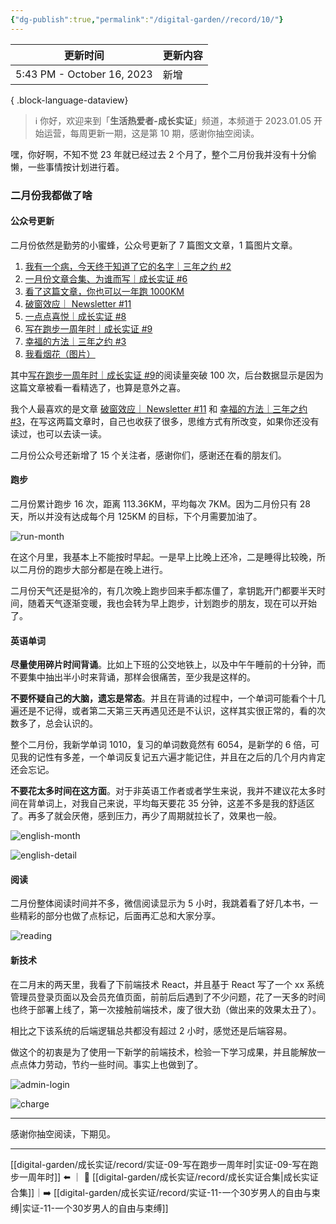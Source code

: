 ```yaml
---
{"dg-publish":true,"permalink":"/digital-garden//record/10/"}
---
```



| 更新时间                       | 更新内容 |
| -------------------------- | ---- |
| 5:43 PM - October 16, 2023 | 新增   |

{ .block-language-dataview}

> ℹ️ 你好，欢迎来到「**生活热爱者-成长实证**」频道，本频道于 2023.01.05 开始运营，每周更新一期，这是第 10 期，感谢你抽空阅读。

嘿，你好啊，不知不觉 23 年就已经过去 2 个月了，整个二月份我并没有十分偷懒，一些事情按计划进行着。

### 二月份我都做了啥

#### 公众号更新

二月份依然是勤劳的小蜜蜂，公众号更新了 7 篇图文文章，1 篇图片文章。

1. [我有一个病，今天终于知道了它的名字｜三年之约 #2](https://mp.weixin.qq.com/s?__biz=MzIxMzE0NzU0NQ==&mid=2650328668&idx=1&sn=43ed6b5fbebf2e085df590ee21399631&chksm=8fb724aab8c0adbce8d2098792410f3eb042f8847f36745362062f054ebb8dc56f28bd3f537b#rd)
2. [一月份文章合集、为谁而写｜成长实证 #6](https://mp.weixin.qq.com/s?__biz=MzIxMzE0NzU0NQ==&mid=2650328674&idx=1&sn=2e8ef1fdfef9db5f7c12c424d4fb3050&chksm=8fb72494b8c0ad8250c330513f0ce082b746d3e0c89f65bbc9e131651eeb7babdf2cacdcd112&token=523339467&lang=zh_CN#rd)
3. [看了这篇文章，你也可以一年跑 1000KM](https://mp.weixin.qq.com/s?__biz=MzIxMzE0NzU0NQ==&mid=2650328696&idx=1&sn=04fb44028091fa4fb5ce44b79eef5ccf&chksm=8fb7248eb8c0ad9848b42e1d2b028c1d58ab08b38b2d9885166e18f1031435f433ca617aada6&token=523339467&lang=zh_CN#rd)
4. [破窗效应｜ Newsletter #11](https://mp.weixin.qq.com/s?__biz=MzIxMzE0NzU0NQ==&mid=2650328703&idx=1&sn=6dddfb77860982ce51c11f0c14ba88ab&chksm=8fb72489b8c0ad9fc95d8d84eff710a8cd2a91b373a56ea2c4852b3246e9145fb8b1d40edb34&token=523339467&lang=zh_CN#rd)
5. [一点点喜悦｜成长实证 #8](https://mp.weixin.qq.com/s?__biz=MzIxMzE0NzU0NQ==&mid=2650328718&idx=1&sn=c852597d200f6f6def35b41303152c60&chksm=8fb72478b8c0ad6e9ecf51744ff536f489dc0b0c929640ca1a26a4b12ff3bc9654253da6923f&token=523339467&lang=zh_CN#rd)
6. [写在跑步一周年时｜成长实证 #9](https://mp.weixin.qq.com/s?__biz=MzIxMzE0NzU0NQ==&mid=2650328734&idx=1&sn=7ad0d37c14431d977e44562ab3c0789d&chksm=8fb72468b8c0ad7eed1a7f89bde6d8441cb036fe38d7a748961388bd4a355abb86bab2f454f7&token=523339467&lang=zh_CN#rd)
7. [幸福的方法｜三年之约 #3](https://mp.weixin.qq.com/s?__biz=MzIxMzE0NzU0NQ==&mid=2650328779&idx=1&sn=5ef5fc70e6d33d903a11fc57d53ff1ad&chksm=8fb7243db8c0ad2b90c416a0e58ebb5ff7dde3aa9dfc410890b163d1514c0a2c20a596ef1fc9&token=523339467&lang=zh_CN#rd)
8. [我看烟花（图片）](https://mp.weixin.qq.com/s?__biz=MzIxMzE0NzU0NQ==&mid=2650328765&idx=1&sn=56446d4ecfe82b579d31c296226c7ee6&chksm=8fb7244bb8c0ad5d32607de6048c6ce9707953f7127ad3c8bdfa3f9eea7ec51568570b683478&token=523339467&lang=zh_CN#rd)

其中[写在跑步一周年时｜成长实证 #9](https://mp.weixin.qq.com/s?__biz=MzIxMzE0NzU0NQ==&mid=2650328734&idx=1&sn=7ad0d37c14431d977e44562ab3c0789d&chksm=8fb72468b8c0ad7eed1a7f89bde6d8441cb036fe38d7a748961388bd4a355abb86bab2f454f7&token=523339467&lang=zh_CN#rd)的阅读量突破 100 次，后台数据显示是因为这篇文章被看一看精选了，也算是意外之喜。

我个人最喜欢的是文章 [破窗效应｜ Newsletter #11](https://mp.weixin.qq.com/s?__biz=MzIxMzE0NzU0NQ==&mid=2650328703&idx=1&sn=6dddfb77860982ce51c11f0c14ba88ab&chksm=8fb72489b8c0ad9fc95d8d84eff710a8cd2a91b373a56ea2c4852b3246e9145fb8b1d40edb34&token=523339467&lang=zh_CN#rd) 和 [幸福的方法｜三年之约 #3](https://mp.weixin.qq.com/s?__biz=MzIxMzE0NzU0NQ==&mid=2650328779&idx=1&sn=5ef5fc70e6d33d903a11fc57d53ff1ad&chksm=8fb7243db8c0ad2b90c416a0e58ebb5ff7dde3aa9dfc410890b163d1514c0a2c20a596ef1fc9&token=523339467&lang=zh_CN#rd)，在写这两篇文章时，自己也收获了很多，思维方式有所改变，如果你还没有读过，也可以去读一读。

二月份公众号还新增了 15 个关注者，感谢你们，感谢还在看的朋友们。

#### 跑步

二月份累计跑步 16 次，距离 113.36KM，平均每次 7KM。因为二月份只有 28 天，所以并没有达成每个月 125KM 的目标，下个月需要加油了。

![run-month](https://100-1258489360.cos.ap-shanghai.myqcloud.com/202303021608446.png)

在这个月里，我基本上不能按时早起。一是早上比晚上还冷，二是睡得比较晚，所以二月份的跑步大部分都是在晚上进行。

二月份天气还是挺冷的，有几次晚上跑步回来手都冻僵了，拿钥匙开门都要半天时间，随着天气逐渐变暖，我也会转为早上跑步，计划跑步的朋友，现在可以开始了。

#### 英语单词

**尽量使用碎片时间背诵**。比如上下班的公交地铁上，以及中午午睡前的十分钟，而不要集中抽出半小时来背诵，那样会很痛苦，至少我是这样的。

**不要怀疑自己的大脑，遗忘是常态**。并且在背诵的过程中，一个单词可能看个十几遍还是不记得，或者第二天第三天再遇见还是不认识，这样其实很正常的，看的次数多了，总会认识的。

整个二月份，我新学单词 1010，复习的单词数竟然有 6054，是新学的 6 倍，可见我的记性有多差，一个单词反复记五六遍才能记住，并且在之后的几个月内肯定还会忘记。

**不要花太多时间在这方面**。对于非英语工作者或者学生来说，我并不建议花太多时间在背单词上，对我自己来说，平均每天要花 35 分钟，这差不多是我的舒适区了。再多了就会厌倦，感到压力，再少了周期就拉长了，效果也一般。

![english-month](https://100-1258489360.cos.ap-shanghai.myqcloud.com/202303021617944.png)

![english-detail](https://100-1258489360.cos.ap-shanghai.myqcloud.com/202303021618543.png)

#### 阅读

二月份整体阅读时间并不多，微信阅读显示为 5 小时，我跳着看了好几本书，一些精彩的部分也做了点标记，后面再汇总和大家分享。

![reading](https://100-1258489360.cos.ap-shanghai.myqcloud.com/202303021645573.png)

#### 新技术

在二月末的两天里，我看了下前端技术 React，并且基于 React 写了一个 xx 系统管理员登录页面以及会员充值页面，前前后后遇到了不少问题，花了一天多的时间也终于部署上线了，第一次接触前端技术，废了很大劲（做出来的效果太丑了）。

相比之下该系统的后端逻辑总共都没有超过 2 小时，感觉还是后端容易。

做这个的初衷是为了使用一下新学的前端技术，检验一下学习成果，并且能解放一点点体力劳动，节约一些时间。事实上也做到了。

![admin-login](https://100-1258489360.cos.ap-shanghai.myqcloud.com/202303021707199.png)

![charge](https://100-1258489360.cos.ap-shanghai.myqcloud.com/202303021708774.png)

---

感谢你抽空阅读，下期见。

---

[[digital-garden/成长实证/record/实证-09-写在跑步一周年时\|实证-09-写在跑步一周年时]] ⬅️ ｜ 📑 [[digital-garden/成长实证/record/成长实证合集\|成长实证合集]]｜➡️ [[digital-garden/成长实证/record/实证-11-一个30岁男人的自由与束缚\|实证-11-一个30岁男人的自由与束缚]]
